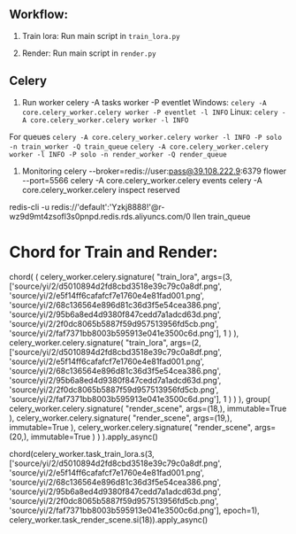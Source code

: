 ## Workflow: 

1. Train lora:
Run main script in `train_lora.py`

2. Render:
Run main script in `render.py`



## Celery
1. Run worker
celery -A tasks worker -P eventlet
Windows:
`celery -A core.celery_worker.celery worker -P eventlet -l INFO`
Linux:
`celery -A core.celery_worker.celery worker -l INFO`

For queues
`celery -A core.celery_worker.celery worker -l INFO -P solo -n train_worker -Q train_queue`
`celery -A core.celery_worker.celery worker -l INFO -P solo -n render_worker -Q render_queue`
1. Monitoring
celery --broker=redis://user:pass@39.108.222.9:6379 flower --port=5566
celery -A core.celery_worker.celery events
celery -A core.celery_worker.celery inspect reserved

redis-cli -u redis://'default':'Yzkj8888!'@r-wz9d9mt4zsofl3s0pnpd.redis.rds.aliyuncs.com/0 llen train_queue

# Chord for Train and Render:

chord(
        (
            celery_worker.celery.signature(
                "train_lora", 
                args=(3, ['source/yi/2/d5010894d2fd8cbd3518e39c79c0a8df.png', 'source/yi/2/e5f14ff6cafafcf7e1760e4e81fad001.png', 'source/yi/2/68c136564e896d81c36d3f5e54cea386.png', 'source/yi/2/95b6a8ed4d9380f847cedd7a1adcd63d.png', 'source/yi/2/2f0dc8065b5887f59d957513956fd5cb.png', 'source/yi/2/faf7371bb8003b595913e041e3500c6d.png'], 1
                )
            ),
            celery_worker.celery.signature(
                "train_lora", 
                args=(2, ['source/yi/2/d5010894d2fd8cbd3518e39c79c0a8df.png', 'source/yi/2/e5f14ff6cafafcf7e1760e4e81fad001.png', 'source/yi/2/68c136564e896d81c36d3f5e54cea386.png', 'source/yi/2/95b6a8ed4d9380f847cedd7a1adcd63d.png', 'source/yi/2/2f0dc8065b5887f59d957513956fd5cb.png', 'source/yi/2/faf7371bb8003b595913e041e3500c6d.png'], 1
                )
            )
        ),
        group(
            celery_worker.celery.signature(
                "render_scene", args=(18,), immutable=True
            ),
            celery_worker.celery.signature(
                "render_scene", args=(19,), immutable=True
            ),
            celery_worker.celery.signature(
                "render_scene", args=(20,), immutable=True
            )
        )
).apply_async()


chord(celery_worker.task_train_lora.s(3, ['source/yi/2/d5010894d2fd8cbd3518e39c79c0a8df.png', 'source/yi/2/e5f14ff6cafafcf7e1760e4e81fad001.png', 'source/yi/2/68c136564e896d81c36d3f5e54cea386.png', 'source/yi/2/95b6a8ed4d9380f847cedd7a1adcd63d.png', 'source/yi/2/2f0dc8065b5887f59d957513956fd5cb.png', 'source/yi/2/faf7371bb8003b595913e041e3500c6d.png'], epoch=1), celery_worker.task_render_scene.si(18)).apply_async()